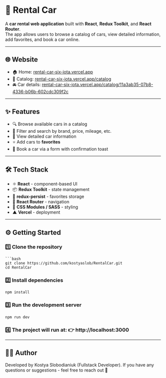# 🚗 Rental Car

A **car rental web application** built with **React**, **Redux Toolkit**, and **React Router**.  
The app allows users to browse a catalog of cars, view detailed information, add favorites, and book a car online.

---

## 🌐 Website
- 🏠 Home: [rental-car-six-iota.vercel.app](https://rental-car-six-iota.vercel.app/)  
- 📑 Catalog: [rental-car-six-iota.vercel.app/catalog](https://rental-car-six-iota.vercel.app/catalog)  
- 🚘 Car details: [rental-car-six-iota.vercel.app/catalog/11a3ab35-07b8-4336-b06b-602cdc309f2c](https://rental-car-six-iota.vercel.app/catalog/11a3ab35-07b8-4336-b06b-602cdc309f2c)

---

## ✨ Features
- 🔍 Browse available cars in a catalog  
- 🎯 Filter and search by brand, price, mileage, etc.  
- 📖 View detailed car information  
- ⭐ Add cars to **favorites**  
- 📝 Book a car via a form with confirmation toast  

---

## 🛠️ Tech Stack
- ⚛️ **React** - component-based UI  
- 📦 **Redux Toolkit** - state management  
- 💾 **redux-persist** - favorites storage  
- 🔀 **React Router** - navigation  
- 🎨 **CSS Modules / SASS** - styling  
- ▲ **Vercel** - deployment 

---

## ⚙️ Getting Started

### 1️⃣ Clone the repository
    ```bash
    git clone https://github.com/kostyaslob/RentalCar.git 
    cd RentalCar

### 2️⃣ Install dependencies
    npm install

### 3️⃣ Run the development server
    npm run dev

### 4️⃣ The project will run at: 👉 http://localhost:3000

---

## 👨‍💻 Author

Developed by Kostya Slobodianiuk (Fullstack Developer).
If you have any questions or suggestions - feel free to reach out 🚀
